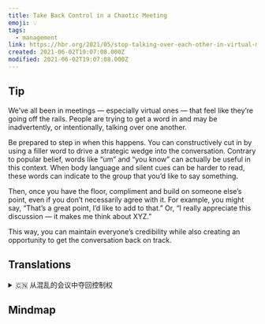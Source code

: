 ```yaml
---
title: Take Back Control in a Chaotic Meeting
emoji: 💡
tags:
  - management
link: https://hbr.org/2021/05/stop-talking-over-each-other-in-virtual-meetings?utm_medium=email&utm_source=newsletter_daily&utm_campaign=mtod_notactsubs
created: 2021-06-02T19:07:08.000Z
modified: 2021-06-02T19:07:08.000Z
---
```


## Tip

We’ve all been in meetings — especially virtual ones — that feel like they’re going off the rails. People are trying to get a word in and may be inadvertently, or intentionally, talking over one another.

Be prepared to step in when this happens. You can constructively cut in by using a filler word to drive a strategic wedge into the conversation. Contrary to popular belief, words like “um” and “you know” can actually be useful in this context. When body language and silent cues can be harder to read, these words can indicate to the group that you’d like to say something.

Then, once you have the floor, compliment and build on someone else’s point, even if you don’t necessarily agree with it. For example, you might say, “That’s a great point, I’d like to add to that.” Or, “I really appreciate this discussion — it makes me think about XYZ.”

This way, you can maintain everyone’s credibility while also creating an opportunity to get the conversation back on track.

## Translations

<details>
   <summary>🇨🇳 从混乱的会议中夺回控制权</summary>

我们都参加过会议，尤其是虚拟会议，感觉他们正在偏离轨道。人们试图插话，可能是无意的，或者是有意的，试图说服对方。

当这种情况发生时，要做好介入的准备。你可以用一个填充词建设性地插入谈话，在谈话中插入一个策略性的楔子。与普遍的看法相反，像嗯和你知道这样的词在这里实际上是有用的。当身体语言和沉默的暗示更难理解的时候，这些词可以告诉他们你想说些什么。

之后，一旦你有了说话的机会，即使你并不赞同你的意见，你也要赞美。举例来说，你可以说，“这是一个很好的观点，我想补充一下。” 或者，“我真的很欣赏这个讨论——它让我想起了某某。”

通过这种方式，你可以保持每个人的信誉，同时也创造了一个让对话回到正轨的机会。

</details>

## Mindmap
